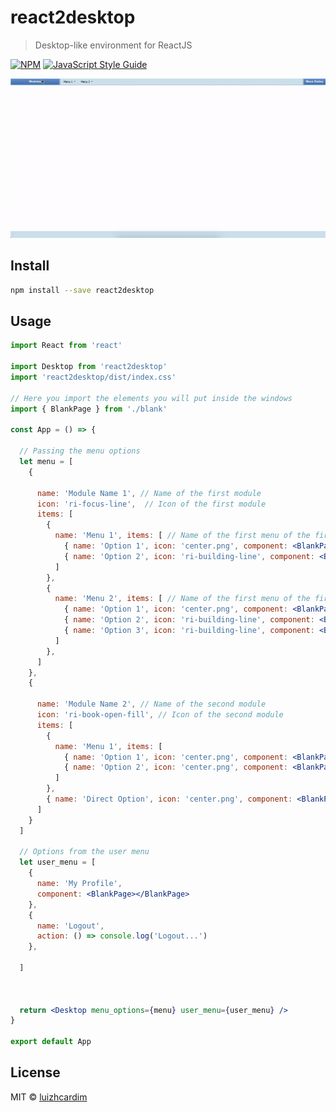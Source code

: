 # react2desktop

> Desktop-like environment for ReactJS

[![NPM](https://img.shields.io/npm/v/react2desktop.svg)](https://www.npmjs.com/package/react2desktop) [![JavaScript Style Guide](https://img.shields.io/badge/code_style-standard-brightgreen.svg)](https://standardjs.com)


![](d2r.gif)

## Install

```bash
npm install --save react2desktop
```

## Usage

```jsx
import React from 'react'

import Desktop from 'react2desktop'
import 'react2desktop/dist/index.css'

// Here you import the elements you will put inside the windows
import { BlankPage } from './blank' 

const App = () => {

  // Passing the menu options
  let menu = [
    {

      name: 'Module Name 1', // Name of the first module
      icon: 'ri-focus-line',  // Icon of the first module
      items: [
        {
          name: 'Menu 1', items: [ // Name of the first menu of the first module
            { name: 'Option 1', icon: 'center.png', component: <BlankPage></BlankPage> }, // The options from the menu...
            { name: 'Option 2', icon: 'ri-building-line', component: <BlankPage></BlankPage> },
          ]
        },
        {
          name: 'Menu 2', items: [ // Name of the first menu of the first module
            { name: 'Option 1', icon: 'center.png', component: <BlankPage></BlankPage> }, // The options from the menu...
            { name: 'Option 2', icon: 'ri-building-line', component: <BlankPage></BlankPage> },
            { name: 'Option 3', icon: 'ri-building-line', component: <BlankPage></BlankPage> },
          ]
        },
      ]
    },
    {

      name: 'Module Name 2', // Name of the second module
      icon: 'ri-book-open-fill', // Icon of the second module
      items: [
        {
          name: 'Menu 1', items: [
            { name: 'Option 1', icon: 'center.png', component: <BlankPage></BlankPage> },
            { name: 'Option 2', icon: 'center.png', component: <BlankPage></BlankPage> }
          ]
        },
        { name: 'Direct Option', icon: 'center.png', component: <BlankPage></BlankPage> }
      ]
    }
  ]

  // Options from the user menu
  let user_menu = [
    {
      name: 'My Profile',
      component: <BlankPage></BlankPage>
    },
    {
      name: 'Logout',
      action: () => console.log('Logout...')
    },

  ]

  

  return <Desktop menu_options={menu} user_menu={user_menu} />
}

export default App
```

## License

MIT © [luizhcardim](https://github.com/luizhcardim)
